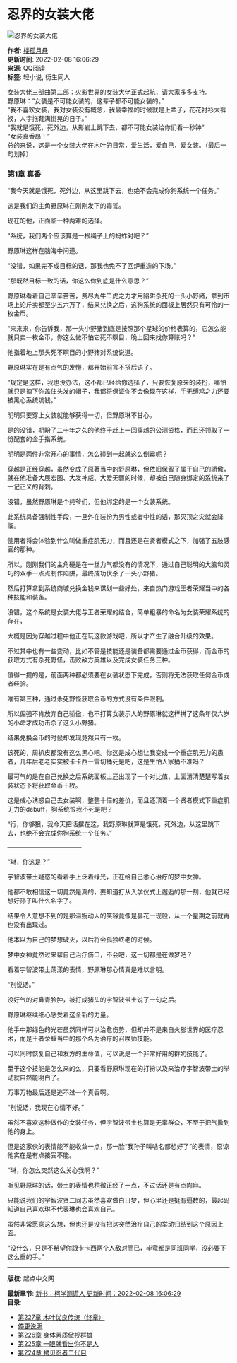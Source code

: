 # 忍界的女装大佬

![忍界的女装大佬](https://wfqqreader-1252317822.image.myqcloud.com/cover/733/35927733/t5_35927733.webp)

**作者**: [楼孤月悬](//book.qq.com/book-writer/5282984903863601)  
**更新时间**: 2022-02-08 16:06:29  
**来源**: QQ阅读  
**标签**: 轻小说, 衍生同人

女装大佬三部曲第二部：火影世界的女装大佬正式起航，请大家多多支持。  
野原琳：“女装是不可能女装的，这辈子都不可能女装的。”  
“我不喜欢女装，我对女装没有概念，我最幸福的时候就是上辈子，花花衬衫大裤衩，人字拖鞋满街晃的日子。”  
“我就是饿死，死外边，从影岩上跳下去，都不可能女装给你们看一秒钟”  
“女装真香昂！”  
总的来说，这是一个女装大佬在木叶的日常，爱生活，爱自己，爱女装。（最后一句划掉）

### 第1章 真香

“我今天就是饿死，死外边，从这里跳下去，也绝不会完成你狗系统一个任务。”

这是我们的主角野原琳在刚刚发下的毒誓。

现在的他，正面临一种两难的选择。

“系统，我们两个应该算是一根绳子上的蚂蚱对吧？”

野原琳这样在脑海中问道。

“没错，如果完不成目标的话，那我也免不了回炉重造的下场。”

“那既然目标一致的话，你这么做到底是什么意思？”

野原琳看着自己辛辛苦苦，费尽九牛二虎之力才用陷阱杀死的一头小野猪，拿到市场上论斤卖都至少五六万了，结果兑换之后，这狗系统的面板上居然只有可怜的一枚金币。

“来来来，你告诉我，那一头小野猪到底是按照那个星球的价格表算的，它怎么能就只卖一枚金币，你这么做不怕它死不瞑目，晚上回来找你算账吗？”

他指着地上那头死不瞑目的小野猪对系统说道。

野原琳实在是有点气的发懵，都开始前言不搭后语了。

“规定是这样，我也没办法，这不都已经给你选择了，只要恢复原来的装扮，哪怕就只是摘下你盖住头发的帽子，我都将保证你不会像现在这样，手无缚鸡之力还要被黑心系统坑钱。”

明明只要穿上女装就能够获得一切，但野原琳不甘心。

是的没错，期盼了二十年之久的他终于赶上一回穿越的公测资格，而且还领取了一份配套的金手指系统。

明明是两件非常开心的事情，怎么碰到一起就这么倒霉呢？

穿越是正经穿越，虽然变成了原著当中的野原琳，但依旧保留了属于自己的骄傲，就在他准备大展宏图、大发神威、大爱无疆的时候，却被自己随身绑定的系统来了一记正义的背刺。

没错，虽然野原琳是个纯爷们，但他绑定的是一个女装系统。

此系统具备强制性手段，一旦外在装扮为男性或者中性的话，那灭顶之灾就会降临。

使用者将会体验到什么叫做重症肌无力，而且还是在贤者模式之下，加强了五肢感官的那种。

所以，刚刚我们的主角硬是在一丝力气都没有的情况下，通过自己聪明的大脑和灵巧的双手一点点制作陷阱，最终成功伏杀了一头小野猪。

然后打算拿到系统商城兑换金钱来谋划一些好处，来自热门游戏王者荣耀当中的各种技能和装备。

没错，这个系统是女装大佬与王者荣耀的结合，简单粗暴的命名为女装荣耀系统的存在，

大概是因为穿越过程中他正在玩这款游戏吧，所以才产生了融合升级的效果。

不过其中也有一些变动，比如不管是技能还是装备都需要通过金币获得，而金币的获取方式有杀死野怪，击败敌方英雄以及完成女装任务三种。

值得一提的是，前面两种都必须要在女装状态下完成，否则将无法获取任何金币或者经验。

唯有第三种，通过杀死野怪获取金币的方式没有条件限制。

所以倔强不肯放弃自己骄傲，也不打算女装示人的野原琳就这样拼了这条年仅六岁的小命才成功击杀了这头小野猪。

结果兑换金币的时候却发现竟然只有一枚。

该死的，周扒皮都没有这么黑心吧。你这是成心想让我变成一个重症肌无力的患者，几年后老老实实被卡卡西一雷切捅死是吧，这是生怕人家捅不准吗？

最可气的是在自己兑换之后系统面板上还出现了一个对比值，上面清清楚楚写着女装状态下将获取金币十枚。

这是成心诱惑自己去女装啊，整整十倍的差价，而且还顶着一个贤者模式下重症肌无力的debuff，狗系统恨我不死是吧？

“行，你够狠，我今天把话撂在这，我野原琳就算是饿死，死外边，从这里跳下去，也绝不会完成你狗系统一个任务。”

————————————

“琳，你这是？”

宇智波带土疑惑的看着手上泛着绿光，正在给自己悉心治疗的梦中女神。

他都不敢相信这一切竟然是真的，要知道打从入学仪式上邂逅的那一刻，他就已经想好孙子叫什么名字了。

结果令人意想不到的是那温婉动人的笑容竟像是昙花一现般，从一个星期之前就再也没有出现过。

他本以为自己的梦想破灭，以后将会孤独终老的时候。

梦中女神竟然过来帮自己治疗伤口，不会吧，这一切都是在做梦吧？

看着宇智波带土荡漾的表情，野原琳那心情真是难以言明。

“别说话。”

没好气的对鼻青脸肿，被打成猪头的宇智波带土说了一句之后。

野原琳继续细心感受着这全新的力量。

他手中那绿色的光芒虽然同样可以治愈伤势，但却并不是来自火影世界的医疗忍术，而是王者荣耀当中的那个名为治疗的召唤师技能。

可以同时恢复自己和友方的生命值，可以说是一个非常好用的群奶技能了。

至于这个技能是怎么来的么，只要看野原琳现在的打扮以及来治疗宇智波带土的举动就自然能明白了。

万事万物最后还是逃不过一个真香啊。

“别说话，我现在心情不好。”

虽然不喜欢这种做作的女装任务，但宇智波带土也算是无辜群众，不至于把气撒到他的身上。

但是这家伙的表情能不能收敛一点，那一脸“我孙子叫啥名都想好了”的表情，原谅他实在是有点接受不能。

“琳，你怎么突然这么关心我啊？”

听见野原琳的话，带土的表情也稍微正经了一点，不过话还是有点肉麻。

只能说我们的宇智波贤二同志虽然喜欢做白日梦，但心里还是挺有逼数的，最起码知道自己喜欢琳不代表琳也会喜欢自己。

虽然非常愿意这么想，但也还是没有把这突然治疗自己的举动归结到这个原因上面。

“没什么，只是不希望你跟卡卡西两个人敌对而已，毕竟都是同班同学，没必要下这么重的手。”

---

**版权**: 起点中文网  

**最新章节**: [新书：柯学测谎人 更新时间：2022-02-08 16:06:29](//book.qq.com/book-read/35927733/234 "忍界的女装大佬 新书：柯学测谎人")  
**目录**: 
- [第227章 木叶优良传统（终章）](//book.qq.com/book-read/35927733/232 "忍界的女装大佬 第227章 木叶优良传统（终章）")  
- [停更说明](//book.qq.com/book-read/35927733/233 "忍界的女装大佬 停更说明")  
- [第226章 身体素质傲视群雄](//book.qq.com/book-read/35927733/231 "忍界的女装大佬 第226章 身体素质傲视群雄")  
- [第225章 一眼就看出你不是人](//book.qq.com/book-read/35927733/230 "忍界的女装大佬 第225章 一眼就看出你不是人")  
- [第224章 拷贝忍者二代目](//book.qq.com/book-read/35927733/229 "忍界的女装大佬 第224章 拷贝忍者二代目")
<!-- tcd_original_link https://ubook.reader.qq.com/book-detail/35927733 -->
